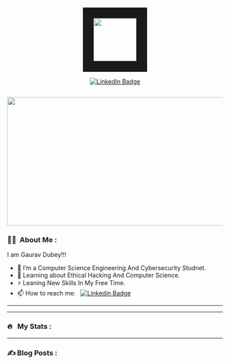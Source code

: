 <p align="center"><img src="https://i.pinimg.com/originals/c3/e1/ff/c3e1ff5e3aebd69d272e465ac69512ce.jpg" width="100" border="25px"/></p>
<p align="center">
<a href="https://www.linkedin.com/in/gaurav-dubey-54373a224/"><img src="https://img.shields.io/badge/LinkedIn-blue?style=for-the-badge&logo=linkedin&logoColor=white" alt="LinkedIn Badge"></a>
</p>
<p align="center"><img src="https://komarev.com/ghpvc/?username=kakbar&style=flat-square&color=blue" alt=""></p>

<p align="center"><img src="https://en.bloggif.com/tmp/5c993dc4a14509a7398779743794267c/text.gif?1655377497" width="600" height="300"  /></p>

### :woman_technologist: &nbsp;About Me :

I am Gaurav Dubey!!!


- 🔭 I’m a Computer Science Engineering And Cybersecurity Studnet.
- 🌱 Learning about Ethical Hacking And Computer Science.
- ⚡ Leaning New Skills In My Free Time.
- 📫 How to reach me: &nbsp; [![Linkedin Badge](https://img.shields.io/badge/-Gaurav-blue?style=flat&logo=Linkedin&logoColor=white)](https://www.linkedin.com/in/gaurav-dubey-54373a224/) 

---

---

### 🔥 &nbsp; My Stats :

---

### ✍️ Blog Posts : 

